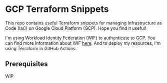 # GCP Terraform Snippets

This repo contains useful Terraform snippets for managing Infrastructure as Code (IaC) on Google Cloud Platform (GCP). Hope you find it useful!

I'm using Workload Identity Federation (WIF) to authenticate to GCP. You can find more information about WIF [here](https://cloud.google.com/iam/docs/workload-identity-federation). And to deploy my resources, I'm using Terraform in GitHub Actions.

## Prerequisites

WIP
